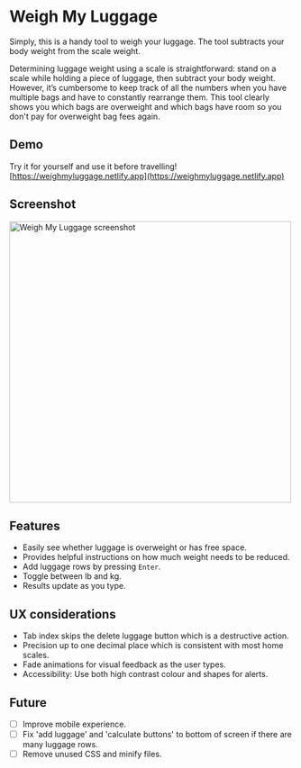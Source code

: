 # Weigh My Luggage
Simply, this is a handy tool to weigh your luggage. The tool subtracts your body weight from the scale weight.

Determining luggage weight using a scale is straightforward: stand on a scale while holding a piece of luggage, then subtract your body weight. However, it’s cumbersome to keep track of all the numbers when you have multiple bags and have to constantly rearrange them. This tool clearly shows you which bags are overweight and which bags have room so you don't pay for overweight bag fees again.

## Demo
Try it for yourself and use it before travelling!
[https://weighmyluggage.netlify.app](https://weighmyluggage.netlify.app)


## Screenshot
<img width="500" alt="Weigh My Luggage screenshot" src="https://user-images.githubusercontent.com/1920793/223249828-416917f4-1b02-4490-8c35-33fb5f844ed3.png">


## Features
- Easily see whether luggage is overweight or has free space.
- Provides helpful instructions on how much weight needs to be reduced.
- Add luggage rows by pressing `Enter`.
- Toggle between lb and kg.
- Results update as you type.

## UX considerations
- Tab index skips the delete luggage button which is a destructive action.
-	Precision up to one decimal place which is consistent with most home scales.
- Fade animations for visual feedback as the user types.
- Accessibility: Use both high contrast colour and shapes for alerts.

## Future
- [ ] Improve mobile experience.
- [ ] Fix 'add luggage' and 'calculate buttons' to bottom of screen if there are many luggage rows.
- [ ] Remove unused CSS and minify files.
